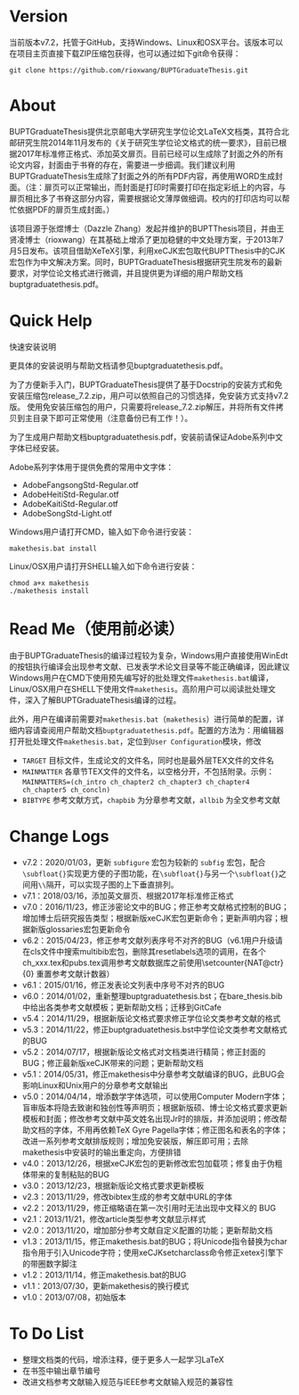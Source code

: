 Version
==================
当前版本v7.2，托管于GitHub，支持Windows、Linux和OSX平台。该版本可以在项目主页直接下载ZIP压缩包获得，也可以通过如下git命令获得：

    git clone https://github.com/rioxwang/BUPTGraduateThesis.git


About
==================
BUPTGraduateThesis提供北京邮电大学研究生学位论文LaTeX文档类，其符合北邮研究生院2014年11月发布的《关于研究生学位论文格式的统一要求》，目前已根据2017年标准修正格式、添加英文扉页。目前已经可以生成除了封面之外的所有论文内容，封面由于书脊的存在，需要进一步细调。我们建议利用BUPTGraduateThesis生成除了封面之外的所有PDF内容，再使用WORD生成封面。（注：扉页可以正常输出，而封面是打印时需要打印在指定彩纸上的内容，与扉页相比多了书脊这部分内容，需要根据论文薄厚做细调。校内的打印店均可以帮忙依据PDF的扉页生成封面。）

该项目源于张煜博士（Dazzle Zhang）发起并维护的BUPTThesis项目，并由王贤凌博士（rioxwang）在其基础上增添了更加稳健的中文处理方案，于2013年7月5日发布。该项目借助XeTeX引擎，利用xeCJK宏包取代BUPTThesis中的CJK宏包作为中文解决方案。同时，BUPTGraduateThesis根据研究生院发布的最新要求，对学位论文格式进行微调，并且提供更为详细的用户帮助文档buptgraduatethesis.pdf。


Quick Help
==================
快速安装说明

更具体的安装说明与帮助文档请参见buptgraduatethesis.pdf。

为了方便新手入门，BUPTGraduateThesis提供了基于Docstrip的安装方式和免安装压缩包release_7.2.zip，用户可以依照自己的习惯选择，免安装方式支持v7.2版。
使用免安装压缩包的用户，只需要将release_7.2.zip解压，并将所有文件拷贝到主目录下即可正常使用（注意备份已有工作！）。

为了生成用户帮助文档buptgraduatethesis.pdf，安装前请保证Adobe系列中文字体已经安装。

Adobe系列字体用于提供免费的常用中文字体：

*  AdobeFangsongStd-Regular.otf
*  AdobeHeitiStd-Regular.otf
*  AdobeKaitiStd-Regular.otf
*  AdobeSongStd-Light.otf

Windows用户请打开CMD，输入如下命令进行安装：

    makethesis.bat install

Linux/OSX用户请打开SHELL输入如下命令进行安装：

    chmod a+x makethesis
    ./makethesis install


Read Me（使用前必读）
==================
由于BUPTGraduateThesis的编译过程较为复杂，Windows用户直接使用WinEdt的按钮执行编译会出现参考文献、已发表学术论文目录等不能正确编译，因此建议Windows用户在CMD下使用预先编写好的批处理文件`makethesis.bat`编译，Linux/OSX用户在SHELL下使用文件`makethesis`。高阶用户可以阅读批处理文件，深入了解BUPTGraduateThesis编译的过程。

此外，用户在编译前需要对`makethesis.bat`（`makethesis`）进行简单的配置，详细内容请查阅用户帮助文档`buptgraduatethesis.pdf`。配置的方法为：用编辑器打开批处理文件`makethesis.bat`，定位到`User Configuration`模块，修改
* `TARGET` 目标文件，生成论文的文件名，同时也是最外层TEX文件的文件名
* `MAINMATTER` 各章节TEX文件的文件名，以空格分开，不包括附录。示例：`MAINMATTERS=(ch_intro ch_chapter2 ch_chapter3 ch_chapter4 ch_chapter5 ch_concln)`
* `BIBTYPE` 参考文献方式，`chapbib` 为分章参考文献，`allbib` 为全文参考文献


Change Logs
==================
*  v7.2：2020/01/03，更新 `subfigure` 宏包为较新的 `subfig` 宏包，配合`\subfloat{}`实现更方便的子图功能，在`\subfloat{}`与另一个`\subfloat{}`之间用`\\`隔开，可以实现子图的上下垂直排列。
*  v7.1：2018/03/16，添加英文扉页、根据2017年标准修正格式
*  v7.0：2016/11/23，修正涉密论文中的BUG；修正参考文献格式控制的BUG；增加博士后研究报告类型；根据新版xeCJK宏包更新命令；更新声明内容；根据新版glossaries宏包更新命令
*  v6.2：2015/04/23，修正参考文献列表序号不对齐的BUG（v6.1用户升级请在cls文件中搜索multibib宏包，删除其resetlabels选项的调用，在各个ch_xxx.tex和pubs.tex调用参考文献数据库之前使用\setcounter{NAT@ctr}{0}
重置参考文献计数器）
*  v6.1：2015/01/16，修正发表论文列表中序号不对齐的BUG
*  v6.0：2014/01/02，重新整理buptgraduatethesis.bst；在bare_thesis.bib中给出各类参考文献模板；更新帮助文档；迁移到GitCafe
*  v5.4：2014/11/29，根据新版论文格式要求修正学位论文类参考文献的格式
*  v5.3：2014/11/22，修正buptgraduatethesis.bst中学位论文类参考文献格式的BUG
*  v5.2：2014/07/17，根据新版论文格式对文档类进行精简；修正封面的BUG；修正最新版xeCJK带来的问题；更新帮助文档
*  v5.1：2014/05/31，修正makethesis中分章参考文献编译的BUG，此BUG会影响Linux和Unix用户的分章参考文献输出
*  v5.0：2014/04/14，增添数学字体选项，可以使用Computer Modern字体；盲审版本将隐去致谢和独创性等声明页；根据新版硕、博士论文格式要求更新模板和封面；修改参考文献中英文姓名出现Jr时的排版，并添加说明；修改帮助文档的字体，不用再依赖TeX Gyre Pagella字体；修正图名和表名的字体；改进一系列参考文献排版规则；增加免安装版，解压即可用；去除makethesis中安装时的输出重定向，方便排错
*  v4.0：2013/12/26，根据xeCJK宏包的更新修改宏包加载项；修复由于伪粗体带来的复制粘贴的BUG
*  v3.0：2013/12/23，根据新版论文格式要求更新模板
*  v2.3：2013/11/29，修改bibtex生成的参考文献中URL的字体
*  v2.2：2013/11/29，修正缩略语在第一次引用时无法出现中文释义的 BUG
*  v2.1：2013/11/21，修改article类型参考文献显示样式
*  v2.0：2013/11/20，增加部分参考文献自定义配置的功能；更新帮助文档
*  v1.3：2013/11/15，修正makethesis.bat的BUG；将Unicode指令替换为char指令用于引入Unicode字符；使用xeCJKsetcharclass命令修正xetex引擎下的带圈数字脚注
*  v1.2：2013/11/14，修正makethesis.bat的BUG
*  v1.1：2013/07/30，更新makethesis的换行模式
*  v1.0：2013/07/08，初始版本

To Do List
==================

*  整理文档类的代码，增添注释，便于更多人一起学习LaTeX
*  在书签中输出章节编号
*  改进文档参考文献输入规范与IEEE参考文献输入规范的兼容性